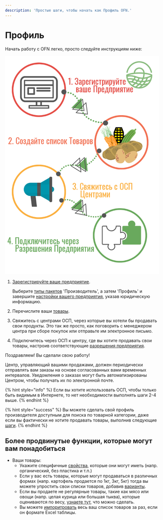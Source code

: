 ```yaml
---
description: 'Простые шаги, чтобы начать как Профиль OFN.'
---
```


# Профиль

Начать работу с OFN легко, просто следуйте инструкциям ниже:

![&#x427;&#x435;&#x442;&#x44B;&#x440;&#x435; &#x448;&#x430;&#x433;&#x430; &#x434;&#x43B;&#x44F; &#x43D;&#x430;&#x447;&#x430;&#x43B;&#x430; &#x440;&#x430;&#x431;&#x43E;&#x442;&#x44B; &#x432; &#x41E;&#x421;&#x41F;.](../.gitbook/assets/quick-set-up-in-5-steps-profile.png)

1. [Зарегистрируйте ваше предприятие](../basic-features/register-and-create-your-profile.md).

   Выберите [типы пакетов](../basic-features/enterprise-profile/package-types.md) 'Производитель', а затем 'Профиль' и завершите [настройки вашего предприятия](../basic-features/enterprise-profile/enterprise-settings.md), указав юридическую информацию.

2. Перечислите ваши [товары](../basic-features/products-1/products.md).
3. Свяжитесь с центрами ОСП, через которые вы хотели бы продавать свои продукты. Это так же просто, как поговорить с менеджером центра при сборе покупок или отправьте им электронное письмо.
4. Подключитесь через ОСП к центру, где вы хотите продавать свои товары, настроив соответствующие [разрешения предприятия](../basic-features/enterprise-profile/enterprise-to-enterprise-permissions-e2es.md).

Поздравляем! Вы сделали свою работу!

Центр, управляющий вашими продажами, должен периодически отправлять вам заказы на основе согласованных вами временных интервалов. Уведомления о заказах могут быть автоматизированы Центром, чтобы получать их по электронной почте.

{% hint style="info" %}
Если вы хотите использовать ОСП, чтобы только быть видимым в Интернете, то нет необходимости выполнять шаги 2-4 выше.
{% endhint %}

{% hint style="success" %}
Вы можете сделать свой профиль производителя доступным для поиска по товарной категории, даже если вы фактически не хотите продавать товары, выполнив следующие [шаги](../basic-features/enterprise-profile/making-a-producer-profile-searchable-by-product-category.md).
{% endhint %}

## Более продвинутые функции, которые могут вам понадобиться

* Ваши товары: 
  * Укажите специфичные [свойства](../basic-features/products-1/product-properties.md), которые они могут иметь \(напр. органический, без пластика и т.п.\)
  * Если у вас есть товары, которые могут продаваться в различных формах \(напр. картофель продается по 1кг, 3кг, 5кг\) тогда вы можете упростить свои списки товаров, добавив [варианты](../basic-features/products-1/product-variants.md).
  * Если вы продаете не регулярные товары, такие как мясо или овощи \(напр. целая курица или большая тыква\), которые оцениваются по весу, [узнаете тут](../basic-features/products-1/pricing-irregular-items-kg.md), что можно сделать.
  * Вы можете [импоритровать](../basic-features/products-1/product-and-inventory-import.md#1-import-new-products) весь ваш список товаров за раз, если он формате Excel таблицы.

